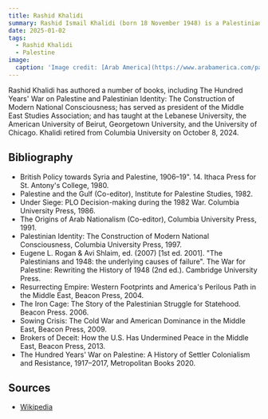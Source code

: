 ```yaml
---
title: Rashid Khalidi
summary: Rashid Ismail Khalidi (born 18 November 1948) is a Palestinian-American historian of the Middle East and the Edward Said Professor Emeritus of Modern Arab Studies at Columbia University.
date: 2025-01-02
tags:
  - Rashid Khalidi
  - Palestine
image:
  caption: 'Image credit: [Arab America](https://www.arabamerica.com/pathbreakers-of-arab-america-rashid-khalidi/)'
---
```


Rashid Khalidi has authored a number of books, including The Hundred Years' War on Palestine and Palestinian Identity: The Construction of Modern National Consciousness; has served as president of the Middle East Studies Association; and has taught at the Lebanese University, the American University of Beirut, Georgetown University, and the University of Chicago. Khalidi retired from Columbia University on October 8, 2024.



## Bibliography

- British Policy towards Syria and Palestine, 1906–19". 14. Ithaca Press for St. Antony's College, 1980.
- Palestine and the Gulf (Co-editor), Institute for Palestine Studies, 1982.
- Under Siege: PLO Decision-making during the 1982 War. Columbia University Press, 1986.
- The Origins of Arab Nationalism (Co-editor), Columbia University Press, 1991.
- Palestinian Identity: The Construction of Modern National Consciousness, Columbia University Press, 1997.
- Eugene L. Rogan & Avi Shlaim, ed. (2007) [1st ed. 2001]. "The Palestinians and 1948: the underlying causes of failure". The War for Palestine: Rewriting the History of 1948 (2nd ed.). Cambridge University Press.
- Resurrecting Empire: Western Footprints and America's Perilous Path in the Middle East, Beacon Press, 2004.
- The Iron Cage: The Story of the Palestinian Struggle for Statehood. Beacon Press. 2006.
- Sowing Crisis: The Cold War and American Dominance in the Middle East, Beacon Press, 2009.
- Brokers of Deceit: How the U.S. Has Undermined Peace in the Middle East, Beacon Press, 2013.
- The Hundred Years' War on Palestine: A History of Settler Colonialism and Resistance, 1917–2017, Metropolitan Books 2020.

## Sources

- [Wikipedia](https://en.wikipedia.org/wiki/Rashid_Khalidi)